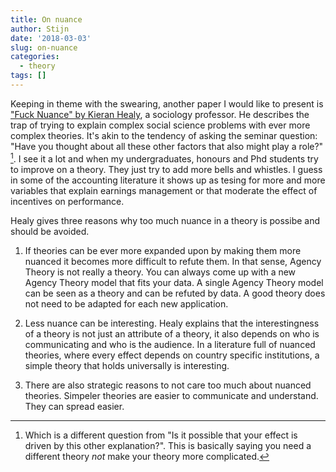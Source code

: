 ```yaml
---
title: On nuance
author: Stijn
date: '2018-03-03'
slug: on-nuance
categories:
  - theory
tags: []
---
```


Keeping in theme with the swearing, another paper I would like to present is 
["Fuck Nuance" by Kieran Healy](https://kieranhealy.org/files/papers/fuck-nuance.pdf), a sociology
professor. He describes the trap of trying to explain complex social science 
problems with ever more complex theories. It's akin to the tendency of asking 
the seminar question: "Have you thought about all these other factors that 
also might play a role?" [^alternative]. I see it a lot and when my 
undergraduates, honours and Phd students try to improve on a theory. They 
just try to add more bells and whistles. I guess in some of the accounting 
literature it shows up as tesing for more and more variables that explain
earnings management or that moderate the effect of incentives on performance.

Healy gives three reasons why too much nuance in a theory is possibe and
should be avoided.

1. If theories can be ever more expanded upon by making them more nuanced it 
  becomes more difficult to refute them. In that sense, Agency Theory is not 
  really a theory. You can always come up with a new Agency Theory model that
  fits your data. A single Agency Theory model can be seen as a theory and 
  can be refuted by data. A good theory does not need to be adapted for each
  new application.

2. Less nuance can be interesting. Healy explains that the interestingness of
  a theory is not just an attribute of a theory, it also depends on who is
  communicating and who is the audience. In a literature full of nuanced
  theories, where every effect depends on country specific institutions, a
  simple theory that holds universally is interesting.

3. There are also strategic reasons to not care too much about nuanced
  theories. Simpeler theories are easier to communicate and understand. They
  can spread easier.

[^alternative]: Which is a different question from "Is it possible that your effect is driven by this other explanation?". This is basically saying you need a different theory *not* make your theory more complicated.